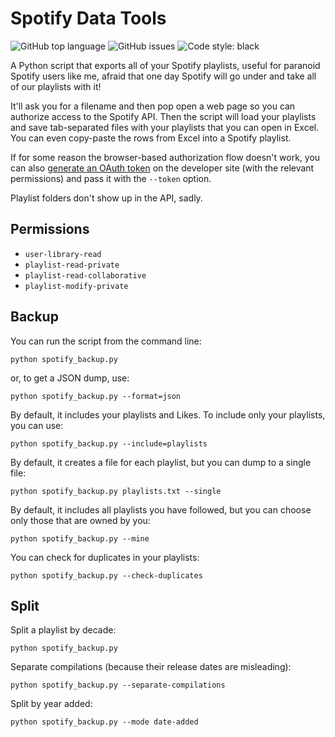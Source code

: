 # Spotify Data Tools

![GitHub top language](https://img.shields.io/github/languages/top/skarfie123/SpotifyDataTools)
![GitHub issues](https://img.shields.io/github/issues/skarfie123/SpotifyDataTools)
![Code style: black](https://img.shields.io/badge/code%20style-black-000000.svg)

A Python script that exports all of your Spotify playlists, useful for paranoid Spotify users like me, afraid that one day Spotify will go under and take all of our playlists with it!

It'll ask you for a filename and then pop open a web page so you can authorize access to the Spotify API. Then the script will load your playlists and save tab-separated files with your playlists that you can open in Excel. You can even copy-paste the rows from Excel into a Spotify playlist.

If for some reason the browser-based authorization flow doesn't work, you can also [generate an OAuth token](https://developer.spotify.com/web-api/console/get-playlists/) on the developer site (with the relevant permissions) and pass it with the `--token` option.

Playlist folders don't show up in the API, sadly.

## Permissions

- `user-library-read`
- `playlist-read-private`
- `playlist-read-collaborative`
- `playlist-modify-private`

## Backup

You can run the script from the command line:

`python spotify_backup.py`

or, to get a JSON dump, use:

`python spotify_backup.py --format=json`

By default, it includes your playlists and Likes. To include only your playlists, you can use:

`python spotify_backup.py --include=playlists`

By default, it creates a file for each playlist, but you can dump to a single file:

`python spotify_backup.py playlists.txt --single`

By default, it includes all playlists you have followed, but you can choose only those that are owned by you:

`python spotify_backup.py --mine`

You can check for duplicates in your playlists:

`python spotify_backup.py --check-duplicates`

## Split

Split a playlist by decade:

`python spotify_backup.py`

Separate compilations (because their release dates are misleading):

`python spotify_backup.py --separate-compilations`

Split by year added:

`python spotify_backup.py --mode date-added`
